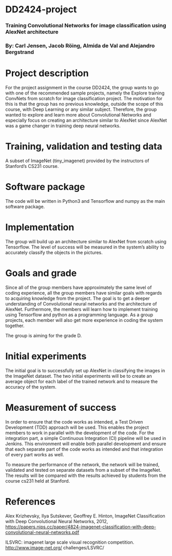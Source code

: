 # DD2424-project
### Training Convolutional Networks for image classification using AlexNet architecture
### By: Carl Jensen, Jacob Röing, Almida de Val and Alejandro Bergstrand

# Project description 
For the project assignment in the course DD2424, the group wants to go with one of the recommended sample projects, namely the Explore training ConvNets from scratch for image classification project. The motivation for this is that the group has no previous knowledge, outside the scope of this course, with Deep Learning or any similar subject. Therefore, the group wanted to explore and learn more about Convolutional Networks and especially focus on creating an architecture similar to AlexNet since AlexNet was a game changer in training deep neural networks. 

# Training, validation and testing data
A subset of ImageNet (tiny_imagenet) provided by the instructors of Stanford’s CS231 course. 

# Software package 
The code will be written in Python3 and Tensorflow and numpy as the main software package. 

# Implementation 
The group will build up an architecture similar to AlexNet from scratch using Tensorflow. The level of success will be measured in the system’s ability to accurately classify the objects in the pictures. 

# Goals and grade
Since all of the group members have approximately the same level of coding experience, all the group members have similar goals with regards to acquiring knowledge from the project. The goal is to get a deeper understanding of Convolutional neural networks and the architecture of AlexNet. Furthermore, the members will learn how to implement training using Tensorflow and python as a programming language. As a group projects, each member will also get more experience in coding the system together. 

The group is aiming for the grade D.   

# Initial experiments 
The initial goal is to successfully set up AlexNet in classifying the images in the ImageNet dataset. The two initial experiments will be to create an average object for each label of the trained network and to measure the accuracy of the system.  

# Measurement of success
In order to ensure that the code works as intended, a Test Driven Development (TDD) approach will be used. This enables the project members to work in parallel with the development of the code. For the integration part, a simple Continuous Integration (CI) pipeline will be used in Jenkins. This environment will enable both parallel development and ensure that each separate part of the code works as intended and that integration of every part works as well. 

To measure the performance of the network, the network will be trained, validated and tested on separate datasets from a subset of the ImageNet. The results will be compared with the results achieved by students from the course cs231 held at Stanford.  

# References
Alex Krizhevsky, Ilya Sutskever, Geoffrey E. Hinton, ImageNet Classification with Deep Convolutional Neural Networks, 2012, 
https://papers.nips.cc/paper/4824-imagenet-classification-with-deep-convolutional-neural-networks.pdf

 ILSVRC: imagenet large scale visual recognition competition. http://www.image-net.org/ challenges/LSVRC/ 

